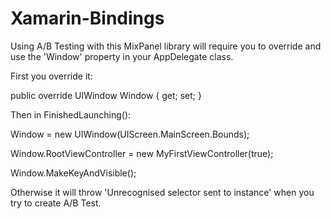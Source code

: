# Xamarin-Bindings

Using A/B Testing with this MixPanel library will require you to override and use the 'Window' property in your AppDelegate class.


First you override it:

public override UIWindow Window { get; set; }


Then in FinishedLaunching():

Window = new UIWindow(UIScreen.MainScreen.Bounds);

Window.RootViewController = new MyFirstViewController(true);

Window.MakeKeyAndVisible();


Otherwise it will throw 'Unrecognised selector sent to instance' when you try to create A/B Test.